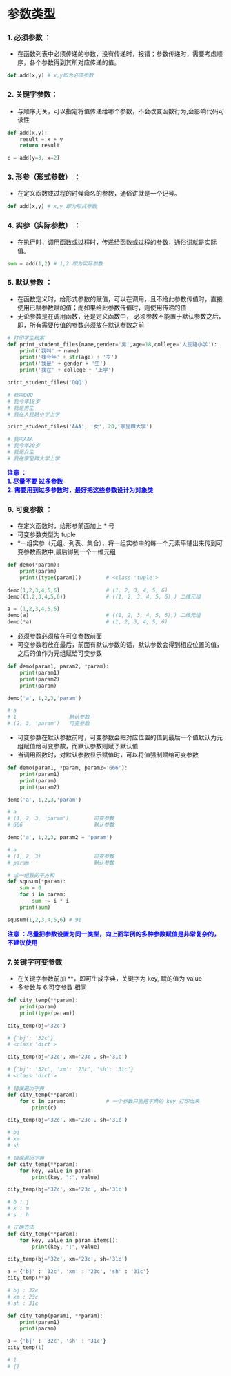 #  参数类型 

### 1. 必须参数 ： 
- 在函数列表中必须传递的参数，没有传递时，报错；参数传递时，需要考虑顺序，各个参数得到其所对应传递的值。
```python
def add(x,y) # x,y即为必须参数
```
### 2. 关键字参数：

- 与顺序无关，可以指定将值传递给哪个参数，不会改变函数行为,会影响代码可读性

```python
def add(x,y):
    result = x + y
    return result

c = add(y=3, x=2)
```

### 3. 形参（形式参数） ： 
- 在定义函数或过程的时候命名的参数，通俗讲就是一个记号。

```python
def add(x,y) # x,y 即为形式参数
```
### 4. 实参（实际参数） ：
- 在执行时，调用函数或过程时，传递给函数或过程的参数，通俗讲就是实际值。

```python
sum = add(1,2) # 1,2 即为实际参数
```
### 5. 默认参数 ： 
- 在函数定义时，给形式参数的赋值，可以在调用，且不给此参数传值时，直接使用已赋参数赋的值；而如果给此参数传值时，则使用传递的值
- 无论参数是在调用函数，还是定义函数中， 必须参数不能置于默认参数之后，即，所有需要传值的参数必须放在默认参数之前

```python
# 打印学生档案
def print_student_files(name,gender='男',age=18,college='人民路小学'):
    print('我叫' + name)
    print('我今年' + str(age) + '岁')
    print('我是' + gender + '生')
    print('我在' + college + '上学')

print_student_files('QQQ')   

# 我叫QQQ
# 我今年18岁
# 我是男生
# 我在人民路小学上学

print_student_files('AAA', '女', 20,'家里蹲大学')

# 我叫AAA
# 我今年20岁
# 我是女生
# 我在家里蹲大学上学
```

**<font color="blue"> 注意 ：<br> 1. 尽量不要  过多参数 <br> 2. 需要用到过多参数时，最好把这些参数设计为对象类</font>**

### 6. 可变参数 ： 
- 在定义函数时，给形参前面加上 * 号
- 可变参数类型为 tuple
- *一组实参（元组、列表、集合），将一组实参中的每一个元素平铺出来传到可变参数函数中,最后得到一个一维元组

```python
def demo(*param):
    print(param)
    print((type(param)))        # <class 'tuple'>

demo(1,2,3,4,5,6)               # (1, 2, 3, 4, 5, 6)
demo((1,2,3,4,5,6))             # ((1, 2, 3, 4, 5, 6),) 二维元组

a = (1,2,3,4,5,6)               
demo(a)                         # ((1, 2, 3, 4, 5, 6),) 二维元组
demo(*a)                        # (1, 2, 3, 4, 5, 6) 
```

- 必须参数必须放在可变参数前面
- 可变参数若放在最后，前面有默认参数的话，默认参数会得到相应位置的值，之后的值作为元组赋给可变参数

```python
def demo(param1, param2, *param):
    print(param1)
    print(param2)
    print(param)

demo('a', 1,2,3,'param')

# a
# 1                 默认参数
# (2, 3, 'param')   可变参数
```

- 可变参数在默认参数前时，可变参数会把对应位置的值到最后一个值默认为元组赋值给可变参数，而默认参数则赋予默认值
- 当调用函数时，对默认参数显示赋值时，可以将值强制赋给可变参数

```python
def demo(param1, *param, param2='666'):
    print(param1)
    print(param)
    print(param2)

demo('a', 1,2,3,'param')

# a
# (1, 2, 3, 'param')        可变参数
# 666                       默认参数

demo('a', 1,2,3, param2 = 'param')

# a
# (1, 2, 3)                 可变参数
# param                     默认参数
```

```python
# 求一组数的平方和
def squsum(*param):
    sum = 0
    for i in param:
        sum += i * i
    print(sum)

squsum(1,2,3,4,5,6) # 91

```

**<font color="blue"> 注意 ：尽量把参数设置为同一类型，向上面举例的多种参数赋值是非常复杂的，不建议使用</font>**

### 7.关键字可变参数

- 在关键字参数前加 **，即可生成字典，关键字为 key, 赋的值为 value
- 多参数与 6.可变参数 相同

```python
def city_temp(**param):
    print(param)
    print(type(param))

city_temp(bj='32c')

# {'bj': '32c'}
# <class 'dict'>

city_temp(bj='32c', xm='23c', sh='31c')

# {'bj': '32c', 'xm': '23c', 'sh': '31c'}
# <class 'dict'>
```

```python
# 错误遍历字典
def city_temp(**param):
    for c in param:             # 一个参数只能把字典的 key 打印出来
        print(c)

city_temp(bj='32c', xm='23c', sh='31c')

# bj
# xm
# sh

# 错误遍历字典
def city_temp(**param):
    for key, value in param:
        print(key, ":", value)

city_temp(bj='32c', xm='23c', sh='31c')

# b : j
# x : m
# s : h

# 正确方法
def city_temp(**param):
    for key, value in param.items():
        print(key, ":", value)

city_temp(bj='32c', xm='23c', sh='31c')

a = {'bj' : '32c', 'xm' : '23c', 'sh' : '31c'}
city_temp(**a)

# bj : 32c
# xm : 23c
# sh : 31c
```

```python
def city_temp(param1, **param):
    print(param1)
    print(param)

a = {'bj' : '32c', 'sh' : '31c'}
city_temp(1)

# 1
# {}
```